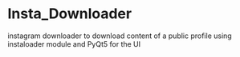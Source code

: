# Insta_Downloader
instagram downloader to download content of a public profile using instaloader module and PyQt5 for the UI
